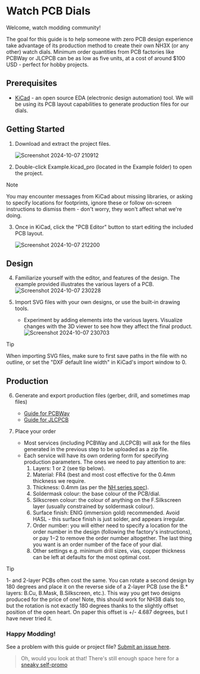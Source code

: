 # Watch PCB Dials
Welcome, watch modding community!

The goal for this guide is to help someone with zero PCB design experience take advantage of its production method to create their own NH3X (or any other) watch dials.
Minimum order quantities from PCB factories like PCBWay or JLCPCB can be as low as five units, at a cost of around $100 USD - perfect for hobby projects.

## Prerequisites

- [KiCad](https://www.kicad.org/download/) - an open source EDA (electronic design automation) tool. We will be using its PCB layout capabilities to generate production files for our dials.

## Getting Started

1. Download and extract the project files.

   ![Screenshot 2024-10-07 210912](https://github.com/user-attachments/assets/44199ef6-4d10-46a9-b90e-5d6b282eca08)

2. Double-click Example.kicad_pro (located in the Example folder) to open the project.

> [!NOTE]
> You may encounter messages from KiCad about missing libraries, or asking to specify locations for footprints, ignore these or follow on-screen instructions to dismiss them - don't worry, they won't affect what we're doing.

3. Once in KiCad, click the "PCB Editor" button to start editing the included PCB layout.

   ![Screenshot 2024-10-07 212200](https://github.com/user-attachments/assets/155968a0-21e3-4179-a7c1-339a96a0d8d8)

## Design

4. Familiarize yourself with the editor, and features of the design. The example provided illustrates the various layers of a PCB.
   ![Screenshot 2024-10-07 230228](https://github.com/user-attachments/assets/833fe51b-b67b-4293-9543-653c874e20af)

6. Import SVG files with your own designs, or use the built-in drawing tools.
   - Experiment by adding elements into the various layers. Visualize changes with the 3D viewer to see how they affect the final product.
   ![Screenshot 2024-10-07 230703](https://github.com/user-attachments/assets/5d52d6a5-e8bd-4bbc-9d64-65f536b7d322)

> [!TIP]
> When importing SVG files, make sure to first save paths in the file with no outline, or set the "DXF default line width" in KiCad's import window to 0.

## Production

6. Generate and export production files (gerber, drill, and sometimes map files)
   - [Guide for PCBWay](https://www.pcbway.com/helpcenter/generate_gerber/Generate_Gerber_file_from_Kicad.html)
   - [Guide for JLCPCB](https://jlcpcb.com/help/article/how-to-generate-gerber-and-drill-files-in-kicad-8)

7. Place your order
   - Most services (including PCBWay and JLCPCB) will ask for the files generated in the previous step to be uploaded as a zip file.
   - Each service will have its own ordering form for specifying production parameters. The ones we need to pay attention to are:
     1. Layers: 1 or 2 (see tip below).
     2. Material: FR4 (best and most cost effective for the 0.4mm thickness we require.
     3. Thickness: 0.4mm (as per the [NH series spec](https://www.timemodule.com/uploads/attachments/download/Spec%20Sheet/NH35_SS.pdf)).
     4. Soldermask colour: the base colour of the PCB/dial.
     5. Silkscreen colour: the colour of anything on the F.Silkscreen layer (usually constrained by soldermask colour).
     6. Surface finish: ENIG (immersion gold) recommended. Avoid HASL - this surface finish is just solder, and appears irregular.
     7. Order number: you will either need to specify a location for the order number in the design (following the factory's instructions), or pay $1-$2 to remove the order number altogether. The last thing you want is an order number of the face of your dial.
     8. Other settings e.g. minimum drill sizes, vias, copper thickness can be left at defaults for the most optimal cost.

> [!TIP]
> 1- and 2-layer PCBs often cost the same. You can rotate a second design by 180 degrees and place it on the reverse side of a 2-layer PCB (use the B.* layers: B.Cu, B.Mask, B.Silkscreen, etc.). This way you get two designs produced for the price of one!
> Note, this should work for NH38 dials too, but the rotation is not exactly 180 degrees thanks to the slightly offset position of the open heart. On paper this offset is +/- 4.687 degrees, but I have never tried it.

### Happy Modding!


See a problem with this guide or project file? [Submit an issue here](https://github.com/dmohanja/Watch-PCB-Dials/issues).


>Oh, would you look at that! There's still enough space here for a [sneaky self-promo](https://runbybirds.etsy.com)
     

